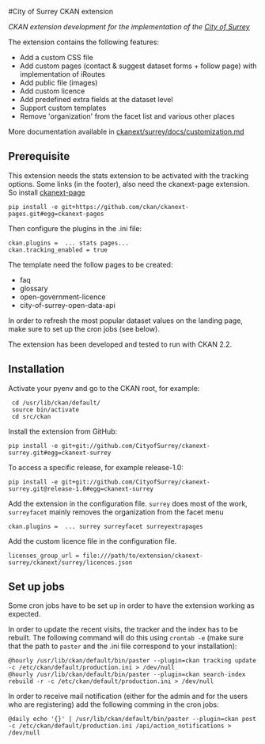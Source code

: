 #City of Surrey CKAN extension

*CKAN extension development for the implementation of the [City of Surrey](https://www.surrey.ca/)*

The extension contains the following features:

- Add a custom CSS file
- Add custom pages (contact & suggest dataset forms + follow page) with implementation of iRoutes
- Add public file (images)
- Add custom licence
- Add predefined extra fields at the dataset level
- Support custom templates
- Remove 'organization' from the facet list and various other places

More documentation available in  [ckanext/surrey/docs/customization.md](ckanext/surrey/docs/customization.md)

## Prerequisite

This extension needs the stats extension to be activated with the tracking options. Some links (in the footer), also need the ckanext-page extension. So install [ckanext-page](https://github.com/ckan/ckanext-pages) 

```
pip install -e git+https://github.com/ckan/ckanext-pages.git#egg=ckanext-pages
```

Then configure the plugins in the .ini file: 

```
ckan.plugins =  ... stats pages...
ckan.tracking_enabled = true 
```

The template need the follow pages to be created:

- faq
- glossary
- open-government-licence
- city-of-surrey-open-data-api


In order to refresh the most popular dataset values on the landing page, make sure to set up the cron jobs (see below).

The extension has been developed and tested to run with CKAN 2.2.

## Installation

Activate your pyenv and go to the CKAN root, for example:
```
 cd /usr/lib/ckan/default/
 source bin/activate
 cd src/ckan
```

Install the extension from GitHub:

```
pip install -e git+git://github.com/CityofSurrey/ckanext-surrey.git#egg=ckanext-surrey
```

To access a specific release, for example release-1.0:
```
pip install -e git+git://github.com/CityofSurrey/ckanext-surrey.git@release-1.0#egg=ckanext-surrey
```


Add the extension in the configuration file. `surrey` does most of the work, `surreyfacet` mainly removes the organization from the facet menu
```
ckan.plugins =  ... surrey surreyfacet surreyextrapages
``` 

Add the custom licence file in the configuration file. 

```
licenses_group_url = file:///path/to/extension/ckanext-surrey/ckanext/surrey/licences.json
```


## Set up jobs

Some cron jobs have to be set up in order to have the extension working as expected.

In order to update the recent visits, the tracker and the index has to be rebuilt. The following command will do this using `crontab -e` (make sure that the path to `paster` and the .ini file correspond to your installation):
```
@hourly /usr/lib/ckan/default/bin/paster --plugin=ckan tracking update -c /etc/ckan/default/production.ini > /dev/null
@hourly /usr/lib/ckan/default/bin/paster --plugin=ckan search-index rebuild -r -c /etc/ckan/default/production.ini > /dev/null
```

In order to receive mail notification (either for the admin and for the users who are registering) add the following comming in the cron jobs:
```
@daily echo '{}' | /usr/lib/ckan/default/bin/paster --plugin=ckan post -c /etc/ckan/default/production.ini /api/action_notifications > /dev/null
```
